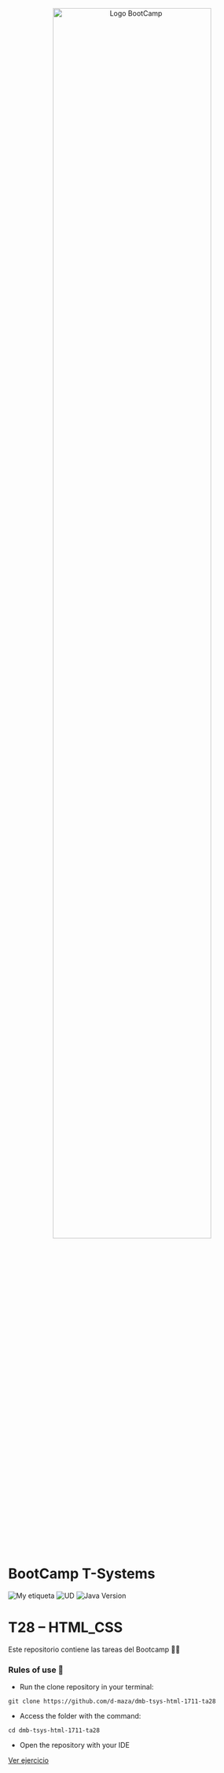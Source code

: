 <div align="center"><img width="80%"  src="https://github.com/TECHMA-Bootcamp-FullStack-Java-Angular/dmb-tsys-java-2010-ta15/blob/main/docs/logoDark.png?raw=trueg"  alt="Logo BootCamp" /></div>

# BootCamp T-Systems

![My etiqueta](https://img.shields.io/badge/David%20Maza-DiveCode%F0%9F%90%99-blue) ![UD](https://img.shields.io/badge/TA-28-orange)  ![Java Version](https://img.shields.io/badge/HTML-CSS-red)

# T28 – HTML_CSS

Este repositorio contiene las tareas del Bootcamp 👨‍💻

### Rules of use 🚀

- Run the clone repository in your terminal:

``git clone https://github.com/d-maza/dmb-tsys-html-1711-ta28``


- Access the folder with the command:

`cd dmb-tsys-html-1711-ta28`

- Open the repository with your IDE


[Ver ejercicio ](https://techma-bootcamp-fullstack-java-angular.github.io/dmb-tsys-html-1711-ta28/)  




